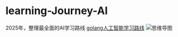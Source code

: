 # learning-Journey-AI
2025年，整理最全面的AI学习路线 [golang人工智能学习路线](golang人工智能学习路线.pdf)
![思维导图](golang人工智能学习路线.png)
